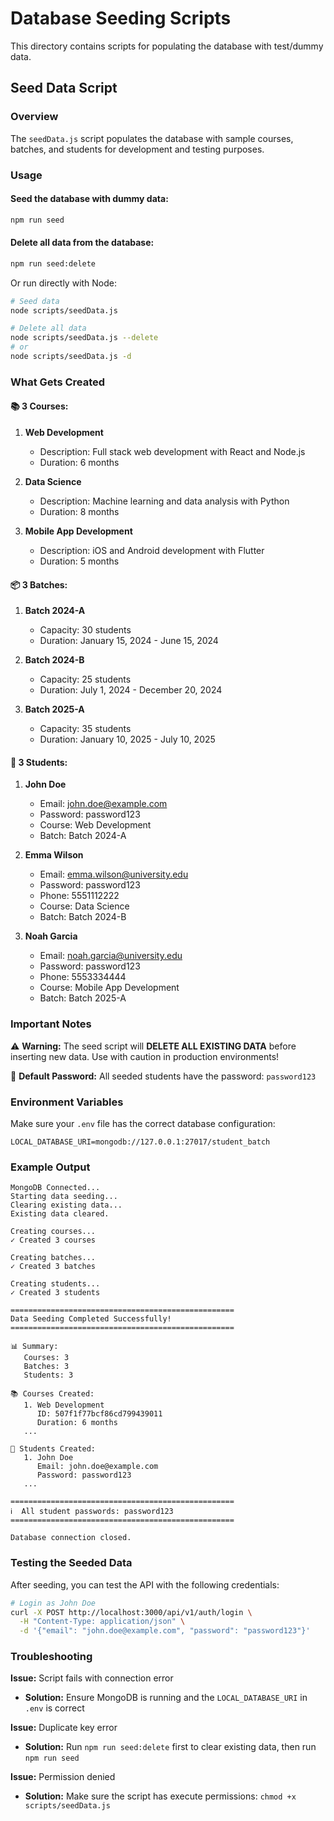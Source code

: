 # Database Seeding Scripts

This directory contains scripts for populating the database with test/dummy data.

## Seed Data Script

### Overview
The `seedData.js` script populates the database with sample courses, batches, and students for development and testing purposes.

### Usage

#### Seed the database with dummy data:
```bash
npm run seed
```

#### Delete all data from the database:
```bash
npm run seed:delete
```

Or run directly with Node:
```bash
# Seed data
node scripts/seedData.js

# Delete all data
node scripts/seedData.js --delete
# or
node scripts/seedData.js -d
```

### What Gets Created

#### 📚 3 Courses:
1. **Web Development**
   - Description: Full stack web development with React and Node.js
   - Duration: 6 months

2. **Data Science**
   - Description: Machine learning and data analysis with Python
   - Duration: 8 months

3. **Mobile App Development**
   - Description: iOS and Android development with Flutter
   - Duration: 5 months

#### 📦 3 Batches:
1. **Batch 2024-A**
   - Capacity: 30 students
   - Duration: January 15, 2024 - June 15, 2024

2. **Batch 2024-B**
   - Capacity: 25 students
   - Duration: July 1, 2024 - December 20, 2024

3. **Batch 2025-A**
   - Capacity: 35 students
   - Duration: January 10, 2025 - July 10, 2025

#### 👥 3 Students:
1. **John Doe**
   - Email: john.doe@example.com
   - Password: password123
   - Course: Web Development
   - Batch: Batch 2024-A

2. **Emma Wilson**
   - Email: emma.wilson@university.edu
   - Password: password123
   - Phone: 5551112222
   - Course: Data Science
   - Batch: Batch 2024-B

3. **Noah Garcia**
   - Email: noah.garcia@university.edu
   - Password: password123
   - Phone: 5553334444
   - Course: Mobile App Development
   - Batch: Batch 2025-A

### Important Notes

⚠️ **Warning:** The seed script will **DELETE ALL EXISTING DATA** before inserting new data. Use with caution in production environments!

🔐 **Default Password:** All seeded students have the password: `password123`

### Environment Variables

Make sure your `.env` file has the correct database configuration:
```env
LOCAL_DATABASE_URI=mongodb://127.0.0.1:27017/student_batch
```

### Example Output

```
MongoDB Connected...
Starting data seeding...
Clearing existing data...
Existing data cleared.

Creating courses...
✓ Created 3 courses

Creating batches...
✓ Created 3 batches

Creating students...
✓ Created 3 students

==================================================
Data Seeding Completed Successfully!
==================================================

📊 Summary:
   Courses: 3
   Batches: 3
   Students: 3

📚 Courses Created:
   1. Web Development
      ID: 507f1f77bcf86cd799439011
      Duration: 6 months
   ...

👥 Students Created:
   1. John Doe
      Email: john.doe@example.com
      Password: password123
   ...

==================================================
ℹ️  All student passwords: password123
==================================================

Database connection closed.
```

### Testing the Seeded Data

After seeding, you can test the API with the following credentials:

```bash
# Login as John Doe
curl -X POST http://localhost:3000/api/v1/auth/login \
  -H "Content-Type: application/json" \
  -d '{"email": "john.doe@example.com", "password": "password123"}'
```

### Troubleshooting

**Issue:** Script fails with connection error
- **Solution:** Ensure MongoDB is running and the `LOCAL_DATABASE_URI` in `.env` is correct

**Issue:** Duplicate key error
- **Solution:** Run `npm run seed:delete` first to clear existing data, then run `npm run seed`

**Issue:** Permission denied
- **Solution:** Make sure the script has execute permissions: `chmod +x scripts/seedData.js`
